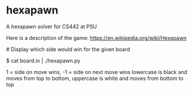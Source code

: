 # hexapawn
A hexapawn solver for CS442 at PSU

Here is a description of the game: https://en.wikipedia.org/wiki/Hexapawn

\# Display which side would win for the given board

$ cat board.in | ./hexapawn.py

1 = side on move wins, -1 = side on next move wins
lowercase is black and moves from top to bottom, uppercase is white and moves from bottom to top
